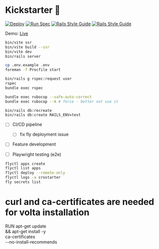 # Kickstarter 🎉

[![Deploy](https://github.com/lakshmaji/kickstarter/actions/workflows/build.yml/badge.svg?branch=main)](https://github.com/lakshmaji/kickstarter/actions/workflows/build.yml) [![Run Spec](https://github.com/lakshmaji/kickstarter/actions/workflows/spec.yml/badge.svg?branch=main)](https://github.com/lakshmaji/kickstarter/actions/workflows/spec.yml) [![Rails Style Guide](https://img.shields.io/badge/code_style-rubocop-brightgreen.svg)](https://github.com/rubocop/rubocop-rails) [![Rails Style Guide](https://img.shields.io/badge/code_style-community-brightgreen.svg)](https://rails.rubystyle.guide)


Demo: [Live](https://crostarter.fly.dev/)


```bash
bin/vite ssr
bin/vite build --ssr
bin/vite dev
bin/rails server
```

```bash
cp .env.example .env
foreman -f Procfile start
```

```bash
bin/rails g rspec:request user
rspec
bundle exec rspec
```

```bash
bundle exec rubocop --safe-auto-correct
bundle exec rubocop --A # force - better not use it
```

```bash
bin/rails db:recreate
bin/rails db:create RAILS_ENV=test
```


- [ ] CI/CD pipeline
  - [ ] fix fly deployment issue
- [ ] Feature development
- [ ] Playwright testing (e2e)


```bash
flyctl apps create 
flyctl list apps
flyctl deploy --remote-only
flyctl logs -a crostarter
fly secrets list
```


# curl and ca-certificates are needed for volta installation
RUN apt-get update \
    && apt-get install -y \
    ca-certificates \
    --no-install-recommends

